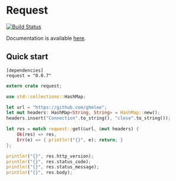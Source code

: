 # Request

[![Build Status](https://travis-ci.org/ghmlee/rust-request.svg?branch=master)](https://travis-ci.org/ghmlee/rust-request)

Documentation is available [here](https://ghmlee.github.io/rust-request/doc/request).

## Quick start

```
[dependencies]
request = "0.0.7"
```

```rust
extern crate request;

use std::collections::HashMap;

let url = "https://github.com/ghmlee";
let mut headers: HashMap<String, String> = HashMap::new();
headers.insert("Connection".to_string(), "close".to_string());

let res = match request::get(&url, &mut headers) {
    Ok(res) => res,
    Err(e) => { println!("{}", e); return; }
};

println!("{}", res.http_version);
println!("{}", res.status_code);
println!("{}", res.status_message);
println!("{}", res.body);
```